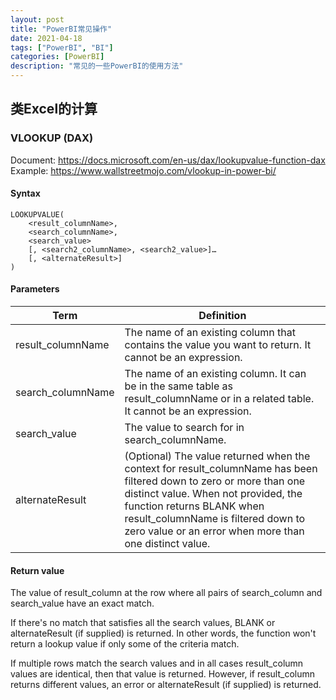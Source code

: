 ```yaml
---
layout: post
title: "PowerBI常见操作"
date: 2021-04-18
tags: ["PowerBI", "BI"]
categories: [PowerBI]
description: "常见的一些PowerBI的使用方法"
---
```


## 类Excel的计算

### VLOOKUP (DAX)

Document: https://docs.microsoft.com/en-us/dax/lookupvalue-function-dax
Example: https://www.wallstreetmojo.com/vlookup-in-power-bi/

#### Syntax

```
LOOKUPVALUE(
    <result_columnName>,
    <search_columnName>,
    <search_value>
    [, <search2_columnName>, <search2_value>]…
    [, <alternateResult>]
)
```

#### Parameters

|Term|	Definition|
|----|------------|
|result_columnName	|The name of an existing column that contains the value you want to return. It cannot be an expression.|
|search_columnName	|The name of an existing column. It can be in the same table as result_columnName or in a related table. It cannot be an expression.|
|search_value	|The value to search for in search_columnName.|
|alternateResult	|(Optional) The value returned when the context for result_columnName has been filtered down to zero or more than one distinct value. When not provided, the function returns BLANK when result_columnName is filtered down to zero value or an error when more than one distinct value.|

#### Return value

The value of result_column at the row where all pairs of search_column and search_value have an exact match.

If there's no match that satisfies all the search values, BLANK or alternateResult (if supplied) is returned. In other words, the function won't return a lookup value if only some of the criteria match.

If multiple rows match the search values and in all cases result_column values are identical, then that value is returned. However, if result_column returns different values, an error or alternateResult (if supplied) is returned.
